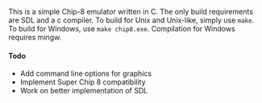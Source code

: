 This is a simple Chip-8 emulator written in C.
The only build requirements are SDL and a c compiler.
To build for Unix and Unix-like, simply use `make`.
To build for Windows, use `make chip8.exe`. Compilation for Windows requires mingw.
#### Todo
* Add command line options for graphics
* Implement Super Chip 8 compatibility
* Work on better implementation of SDL
